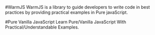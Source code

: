#WarmJS
WarmJS is a library to guide developers to write code in best practices by providing practical examples in Pure javaScript.

#Pure Vanilla JavaScript
Learn Pure/Vanilla JavaScript With Practical/Understandable Examples. 
